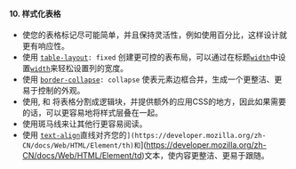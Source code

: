 #### 10. 样式化表格

- 使您的表格标记尽可能简单，并且保持灵活性，例如使用百分比，这样设计就更有响应性。
- 使用 [`table-layout`](https://developer.mozilla.org/zh-CN/docs/Web/CSS/table-layout)`: fixed` 创建更可控的表布局，可以通过在标题[`width`](https://developer.mozilla.org/zh-CN/docs/Web/CSS/width)中设置[`width`](https://developer.mozilla.org/zh-CN/docs/Web/CSS/width)来轻松设置列的宽度。
- 使用 [`border-collapse`](https://developer.mozilla.org/zh-CN/docs/Web/CSS/border-collapse)`: collapse` 使表元素边框合并，生成一个更整洁、更易于控制的外观。
- 使用, 和 将表格分割成逻辑块，并提供额外的应用CSS的地方，因此如果需要的话，可以更容易地将样式层叠在一起。
- 使用斑马线来让其他行更容易阅读。
- 使用 [`text-align`](https://developer.mozilla.org/zh-CN/docs/Web/CSS/text-align)直线对齐您的`](https://developer.mozilla.org/zh-CN/docs/Web/HTML/Element/th)和`](https://developer.mozilla.org/zh-CN/docs/Web/HTML/Element/td)文本，使内容更整洁、更易于跟随。